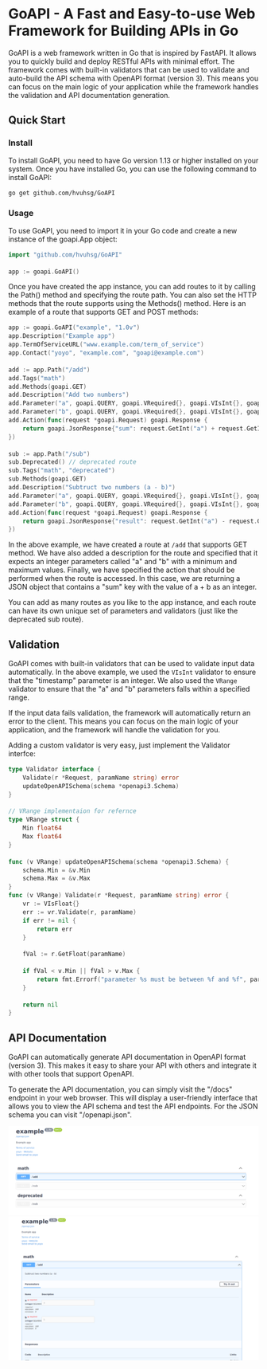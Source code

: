 # GoAPI - A Fast and Easy-to-use Web Framework for Building APIs in Go
GoAPI is a web framework written in Go that is inspired by FastAPI. It allows you to quickly build and deploy RESTful APIs with minimal effort. The framework comes with built-in validators that can be used to validate and auto-build the API schema with OpenAPI format (version 3). This means you can focus on the main logic of your application while the framework handles the validation and API documentation generation.


## Quick Start
### Install
To install GoAPI, you need to have Go version 1.13 or higher installed on your system. Once you have installed Go, you can use the following command to install GoAPI:

```sh
go get github.com/hvuhsg/GoAPI
```

### Usage

To use GoAPI, you need to import it in your Go code and create a new instance of the goapi.App object:

```go
import "github.com/hvuhsg/GoAPI"

app := goapi.GoAPI()
```

Once you have created the app instance, you can add routes to it by calling the Path() method and specifying the route path. You can also set the HTTP methods that the route supports using the Methods() method. Here is an example of a route that supports GET and POST methods:

```go
app := goapi.GoAPI("example", "1.0v")
app.Description("Example app")
app.TermOfServiceURL("www.example.com/term_of_service")
app.Contact("yoyo", "example.com", "goapi@example.com")

add := app.Path("/add")
add.Tags("math")
add.Methods(goapi.GET)
add.Description("Add two numbers")
add.Parameter("a", goapi.QUERY, goapi.VRequired{}, goapi.VIsInt{}, goapi.VRange{Min: 0, Max: 100})
add.Parameter("b", goapi.QUERY, goapi.VRequired{}, goapi.VIsInt{}, goapi.VRange{Min: 0, Max: 100})
add.Action(func(request *goapi.Request) goapi.Response {
    return goapi.JsonResponse{"sum": request.GetInt("a") + request.GetInt("b")}
})

sub := app.Path("/sub")
sub.Deprecated() // deprecated route
sub.Tags("math", "deprecated")
sub.Methods(goapi.GET)
add.Description("Subtruct two numbers (a - b)")
add.Parameter("a", goapi.QUERY, goapi.VRequired{}, goapi.VIsInt{}, goapi.VRange{Min: 0, Max: 100})
add.Parameter("b", goapi.QUERY, goapi.VRequired{}, goapi.VIsInt{}, goapi.VRange{Min: 0, Max: 100})
add.Action(func(request *goapi.Request) goapi.Response {
    return goapi.JsonResponse{"result": request.GetInt("a") - request.GetInt("b")}
})
```

In the above example, we have created a route at `/add` that supports GET method. We have also added a description for the route and specified that it expects an integer parameters called "a" and "b" with a minimum and maximum values. Finally, we have specified the action that should be performed when the route is accessed. In this case, we are returning a JSON object that contains a "sum" key with the value of a + b as an integer.

You can add as many routes as you like to the app instance, and each route can have its own unique set of parameters and validators (just like the deprecated sub route).

## Validation
GoAPI comes with built-in validators that can be used to validate input data automatically. In the above example, we used the `VIsInt` validator to ensure that the "timestamp" parameter is an integer. We also used the `VRange` validator to ensure that the "a" and "b" parameters falls within a specified range.

If the input data fails validation, the framework will automatically return an error to the client. This means you can focus on the main logic of your application, and the framework will handle the validation for you.

Adding a custom validator is very easy, just implement the Validator interfce:
```go
type Validator interface {
	Validate(r *Request, paramName string) error
	updateOpenAPISchema(schema *openapi3.Schema)
}

// VRange implementaion for refernce
type VRange struct {
	Min float64
	Max float64
}

func (v VRange) updateOpenAPISchema(schema *openapi3.Schema) {
	schema.Min = &v.Min
	schema.Max = &v.Max
}
func (v VRange) Validate(r *Request, paramName string) error {
	vr := VIsFloat{}
	err := vr.Validate(r, paramName)
	if err != nil {
		return err
	}

	fVal := r.GetFloat(paramName)

	if fVal < v.Min || fVal > v.Max {
		return fmt.Errorf("parameter %s must be between %f and %f", paramName, v.Min, v.Max)
	}

	return nil
}
```

## API Documentation
GoAPI can automatically generate API documentation in OpenAPI format (version 3). This makes it easy to share your API with others and integrate it with other tools that support OpenAPI.

To generate the API documentation, you can simply visit the "/docs" endpoint in your web browser. This will display a user-friendly interface that allows you to view the API schema and test the API endpoints.
For the JSON schema you can visit "/openapi.json".  


![Swagger UI](/docs/images/openapi_closed.png)
![Swagger route open](/docs/images/openapi_open.png)
